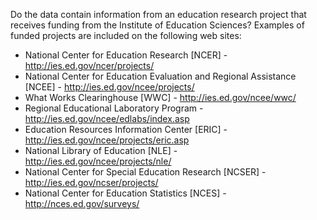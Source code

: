 Do the data contain information from an education research project that receives funding from the Institute of Education Sciences? Examples of funded projects are included 	on the following web sites:

* National Center for Education Research [NCER] - http://ies.ed.gov/ncer/projects/
* National Center for Education Evaluation and Regional Assistance [NCEE] - http://ies.ed.gov/ncee/projects/
* What Works Clearinghouse [WWC] - http://ies.ed.gov/ncee/wwc/
* Regional Educational Laboratory Program - http://ies.ed.gov/ncee/edlabs/index.asp
* Education Resources Information Center [ERIC] - http://ies.ed.gov/ncee/projects/eric.asp
* National Library of Education [NLE] - http://ies.ed.gov/ncee/projects/nle/
* National Center for Special Education Research [NCSER] - http://ies.ed.gov/ncser/projects/
* National Center for Education Statistics [NCES] - http://nces.ed.gov/surveys/
